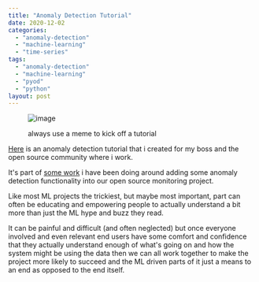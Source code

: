 ```yaml
---
title: "Anomaly Detection Tutorial"
date: 2020-12-02
categories: 
  - "anomaly-detection"
  - "machine-learning"
  - "time-series"
tags: 
  - "anomaly-detection"
  - "machine-learning"
  - "pyod"
  - "python"
layout: post
---
```


<figure>

![image](/"/assets/images/2020-12-02-anomaly-detection-tutorial/mlfunny.jpg)

<figcaption>

always use a meme to kick off a tutorial

</figcaption>

</figure>

[Here](https://github.com/netdata/community/blob/main/netdata-agent-api/netdata-pandas/anomalies_collector_deepdive.ipynb) is an anomaly detection tutorial that i created for my boss and the open source community where i work.

It's part of [some work](https://github.com/netdata/netdata/pull/10060) i have been doing around adding some anomaly detection functionality into our open source monitoring project.

Like most ML projects the trickiest, but maybe most important, part can often be educating and empowering people to actually understand a bit more than just the ML hype and buzz they read.

It can be painful and difficult (and often neglected) but once everyone involved and even relevant end users have some comfort and confidence that they actually understand enough of what's going on and how the system might be using the data then we can all work together to make the project more likely to succeed and the ML driven parts of it just a means to an end as opposed to the end itself.
